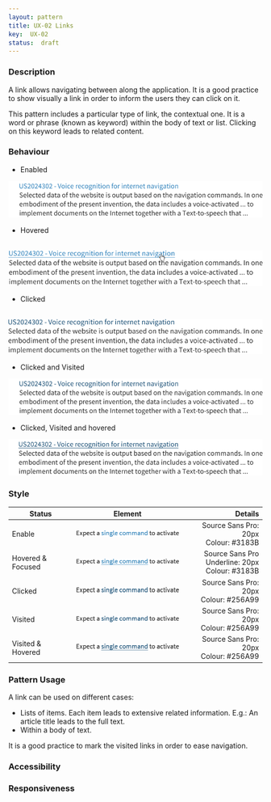 ```yaml
---
layout: pattern
title: UX-02 Links
key:  UX-02
status:  draft 
---
```



### Description
A link allows navigating between along the application. It is a good practice to show visually a link in order to inform the users they can click on it. 

This pattern includes a particular type of link, the contextual one. It is a word or phrase (known as keyword) within the body of text or list. Clicking on this keyword leads to related content.  

### Behaviour

- Enabled

![Enabled link](ux02resources/link-e.png "Enabled Link")

- Hovered

&nbsp;&nbsp;&nbsp;&nbsp;![Hovered link](ux02resources/link-h.png "Hovered Link")

- Clicked

&nbsp;&nbsp;&nbsp;&nbsp;![Clicked link](ux02resources/link-c.png "Clicked Link")

- Clicked and Visited

![Clicked and Visited link](ux02resources/link-cv.png "Clicked and Visited Link")

- Clicked, Visited and hovered

![Clicked, Visited and hovered link](ux02resources/link-cvh.png "Clicked, visited and hovered Link")


### Style

| Status | Element                                                  | Details                                 |
| ------------------ |:--------------------------------------------------------:| ---------------------------------------:|
| Enable             | ![Enabled link](ux02resources/link-e2.png "Enabled Link")  | Source Sans Pro: 20px<br/>Colour: #3183B  |
| Hovered & Focused&nbsp;&nbsp;&nbsp;&nbsp;&nbsp;&nbsp;  | ![Enabled link](ux02resources/link-hf2.png "Enabled Link") | &nbsp;&nbsp;&nbsp;Source Sans Pro Underline: 20px<br/>Colour: #3183B |
| Clicked            | ![Enabled link](ux02resources/link-c2.png "Enabled Link") | Source Sans Pro: 20px<br/>Colour: #256A99 |
| Visited            | ![Enabled link](ux02resources/link-v2.png "Enabled Link") | Source Sans Pro: 20px<br/>Colour: #256A99 |
| Visited & Hovered  | ![Enabled link](ux02resources/link-vh2.png "Enabled Link") | Source Sans Pro: 20px<br/>Colour: #256A99 |


### Pattern Usage
A link can be used on different cases:

-	Lists of items. Each item leads to extensive related information. E.g.: An article title leads to the full text. 
-	Within a body of text. 

It is a good practice to mark the visited links in order to ease navigation.  

### Accessibility

### Responsiveness
